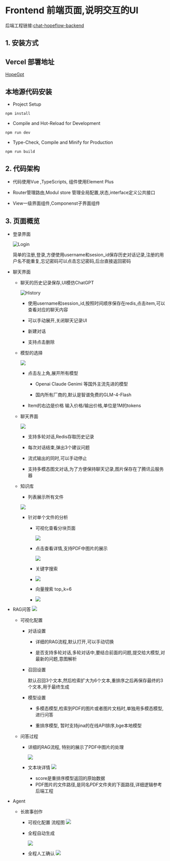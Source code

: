 # Frontend 前端页面,说明交互的UI
 后端工程链接:[chat-hopeflow-backend](https://github.com/IceHope/chat-hopeflow-backend)

## 1. 安装方式

## Vercel 部署地址

[HopeGpt](https://chat.icehopeflow.cn/home)

## 本地源代码安装

- Project Setup

```sh
npm install
```

- Compile and Hot-Reload for Development

```sh
npm run dev
```

- Type-Check, Compile and Minify for Production

```sh
npm run build
```

## 2. 代码架构

- 代码使用Vue ,TypeScripts, 组件使用Element Plus

- Router管理路由,Modul store 管理全局配置,状态,interface定义公共接口

- View一级界面组件,Componenst子界面组件

## 3. 页面概览

- 登录界面
  
  ![Login](doc/images/login.png)
  
  简单的注册,登录,方便使用username和sesion_id保存历史对话记录,注册的用户名不能重复,忘记密码可以点击忘记密码,后台直接返回密码

- 聊天界面
  
  - 聊天的历史记录保存,UI模仿ChatGPT
    
    ![History](doc/images/history.png)
    
    - 使用username和session_id,按照时间顺序保存在redis,点击item,可以查看对应的聊天内容
    
    - 可以手动展开,关闭聊天记录UI
    
    - 新建对话
    
    - 支持点击删除
  
  - 模型的选择
    
    ![](doc/images/model_select.png)
    
    - 点击左上角,展开所有模型
      
      - Openai Claude Genimi 等国外主流先进的模型
      
      - 国内所有厂商的,默认是智谱免费的GLM-4-Flash
    
    - Item的右边是价格 输入价格/输出价格,单位是1M的tokens
  
  - 聊天界面
    
    ![](doc/images/modal.png)
    
    - 支持多轮对话,Redis存取历史记录
    
    - 每次对话结束,弹出3个建议问题
    
    - 流式输出的同时,可以手动停止
    
    - 支持多模态图文对话,为了方便保持聊天记录,图片保存在了腾讯云服务器
  
  - 知识库
    
    - 列表展示所有文件
    
    ![](doc/images/kb_list.png)
    
    - 针对单个文件的分析
      
      - 可视化查看分块页面
        
        ![](doc/images/kb_item.png)
      
      - 点击查看详情,支持PDF中图片的展示
        
        ![](doc/images/kb_detail.png)
      
      - 关键字搜索
      
      - ![](doc/images/kb_keyword.png)
      
      - 向量搜索 top_k=6
      
      - ![](doc/images/kb_vector.png)

- RAG问答
  ![](doc/images/rag.png)
  
  - 可视化配置
    
    - 对话设置
      
      - 详细的RAG流程,默认打开,可以手动切换
      
      - 是否支持多轮对话,多轮对话中,要结合前面的问题,提交给大模型,对最新的问题,意图解析
    
    - 召回设置
      
      默认召回3个文本,然后检索扩大为6个文本,重排序之后再保存最终的3个文本,用于最终生成
    
    - 模型设置
      
      - 多模态模型,检索到PDF的图片或者图片文档时,单独用多模态模型,进行问答
      
      - 重排序模型, 暂时支持jina的在线API排序,bge本地模型
  
  - 问答过程
    
    - 详细的RAG流程, 特别的展示了PDF中图片的处理
      
      ![](doc/images/rag_img.png)
    
    - 文本块详情
      ![](doc/images/rag_chat_detail.png)
      
      - score是重排序模型返回的原始数据
      - PDF图片的文件路径,是同名PDF文件夹的下面路径,详细逻辑参考后端工程

- Agent
  
  - 长故事创作
    
    - 可视化配置
      流程图
      ![](doc/images//storyline_flow.png)
    
    - 全程自动生成
    
      ![](doc/images/storyline_auto.png)

    - 全程人工确认
      ![](doc/images/storyline_handle.png)